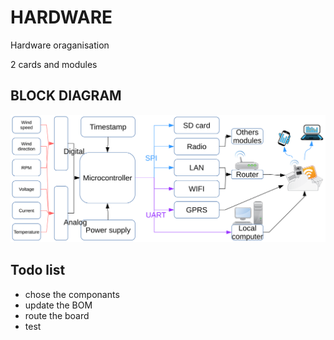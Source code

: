 # HARDWARE
Hardware oraganisation

2 cards and modules 

## BLOCK DIAGRAM
![windlogger shield block diagram](/Hardware/diagram.svg)

## Todo list
- chose the componants
- update the BOM
- route the board
- test